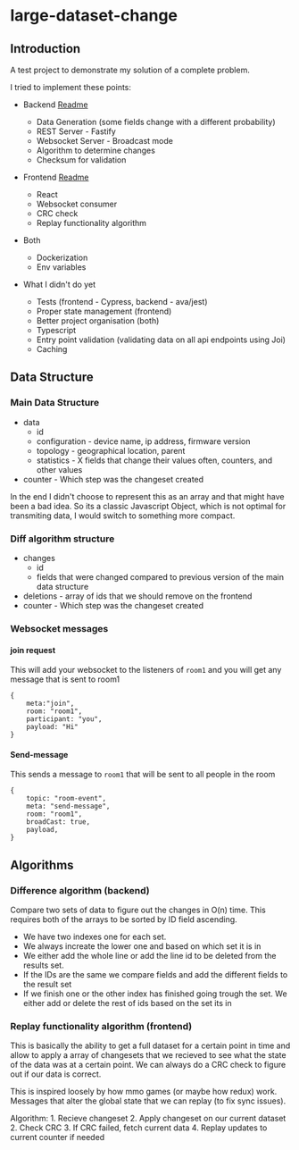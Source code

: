 # large-dataset-change

## Introduction
A test project to demonstrate my solution of a complete problem. 

I tried to implement these points: 

- Backend [Readme](./backend/README.md)
  - Data Generation (some fields change with a different probability)
  - REST Server - Fastify 
  - Websocket Server - Broadcast mode
  - Algorithm to determine changes
  - Checksum for validation

- Frontend [Readme](./frontend/README.md)
  - React
  - Websocket consumer
  - CRC check
  - Replay functionality algorithm

- Both 
  - Dockerization
  - Env variables

- What I didn't do yet
  - Tests (frontend - Cypress, backend - ava/jest)
  - Proper state management (frontend) 
  - Better project organisation (both)
  - Typescript
  - Entry point validation (validating data on all api endpoints using Joi)
  - Caching 
## Data Structure

### Main Data Structure
- data 
    - id
    - configuration - device name, ip address, firmware version  
    - topology - geographical location, parent
    - statistics - X fields that change their values often, counters, and other values
- counter - Which step was the changeset created

In the end I didn't choose to represent this as an array and that might have been a bad idea. So its a classic Javascript Object, which is not optimal for transmiting data, I would switch to something more compact.


### Diff algorithm structure
- changes
    - id
    - fields that were changed compared to previous version of the main data structure
- deletions - array of ids that we should remove on the frontend
- counter - Which step was the changeset created

### Websocket messages
#### join request
This will add your websocket to the listeners of `room1` and you will get any message
that is sent to room1
```JS
{ 
    meta:"join", 
    room: "room1", 
    participant: "you", 
    payload: "Hi" 
}
```
#### Send-message 
This sends a message to `room1` that will be sent to all people in the room
```JS
{
    topic: "room-event",
    meta: "send-message",
    room: "room1",
    broadCast: true,
    payload,
}
```
## Algorithms

### Difference algorithm (backend)

Compare two sets of data to figure out the changes in O(n) time. 
This requires both of the arrays to be sorted by ID field ascending.

- We have two indexes one for each set. 
- We always increate the lower one and based on which set it is in 
- We either add the whole line or add the line id to be deleted from the results set.
- If the IDs are the same we compare fields and add the different fields to the result set
- If we finish one or the other index has finished going trough the set. We either add or delete the rest of ids based on the set its in

### Replay functionality algorithm (frontend)

This is basically the ability to get a full dataset for a certain point in time and allow
to apply a array of changesets that we recieved to see what the state of the data was at
a certain point. We can always do a CRC check to figure out if our data is correct.

This is inspired loosely by how mmo games (or maybe how redux) work. Messages that alter the global state that we can replay (to fix sync issues). 

Algorithm:
    1. Recieve changeset 
    2. Apply changeset on our current dataset
    2. Check CRC
    3. If CRC failed, fetch current data
    4. Replay updates to current counter if needed

